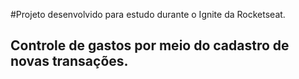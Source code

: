 #Projeto desenvolvido para estudo durante o Ignite da Rocketseat.

## Controle de gastos por meio do cadastro de novas transações. 
